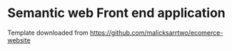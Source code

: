 # Semantic web Front end application
Template downloaded from  https://github.com/malicksarrtwo/ecomerce-website